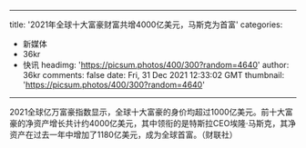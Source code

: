 
---
title: '2021年全球十大富豪财富共增4000亿美元，马斯克为首富'
categories: 
 - 新媒体
 - 36kr
 - 快讯
headimg: 'https://picsum.photos/400/300?random=4640'
author: 36kr
comments: false
date: Fri, 31 Dec 2021 12:33:02 GMT
thumbnail: 'https://picsum.photos/400/300?random=4640'
---

<div>   
2021全球亿万富豪指数显示，全球十大富豪的身价均超过1000亿美元。前十大富豪的净资产增长共计约4000亿美元，其中领衔的是特斯拉CEO埃隆·马斯克，其净资产在过去一年中增加了1180亿美元，成为全球首富。（财联社）  
</div>
            